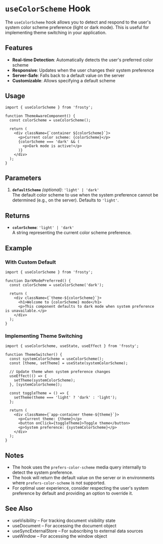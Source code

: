 # `useColorScheme` Hook

The `useColorScheme` hook allows you to detect and respond to the user's system color scheme preference (light or dark mode). This is useful for implementing theme switching in your application.

## Features

- **Real-time Detection**: Automatically detects the user's preferred color scheme
- **Responsive**: Updates when the user changes their system preference
- **Server-Safe**: Falls back to a default value on the server
- **Customizable**: Allows specifying a default scheme

## Usage

```tsx
import { useColorScheme } from 'frosty';

function ThemeAwareComponent() {
  const colorScheme = useColorScheme();
  
  return (
    <div className={`container ${colorScheme}`}>
      <p>Current color scheme: {colorScheme}</p>
      {colorScheme === 'dark' && (
        <p>Dark mode is active!</p>
      )}
    </div>
  );
}
```

## Parameters

1. **`defaultScheme`** _(optional)_: `'light' | 'dark'`  
   The default color scheme to use when the system preference cannot be determined (e.g., on the server). Defaults to `'light'`.

## Returns

- **`colorScheme`**: `'light' | 'dark'`  
  A string representing the current color scheme preference.

## Example

### With Custom Default

```tsx
import { useColorScheme } from 'frosty';

function DarkModePreferred() {
  const colorScheme = useColorScheme('dark');
  
  return (
    <div className={`theme-${colorScheme}`}>
      <h1>Welcome to {colorScheme} mode</h1>
      <p>This component defaults to dark mode when system preference is unavailable.</p>
    </div>
  );
}
```

### Implementing Theme Switching

```tsx
import { useColorScheme, useState, useEffect } from 'frosty';

function ThemeSwitcher() {
  const systemColorScheme = useColorScheme();
  const [theme, setTheme] = useState(systemColorScheme);
  
  // Update theme when system preference changes
  useEffect(() => {
    setTheme(systemColorScheme);
  }, [systemColorScheme]);
  
  const toggleTheme = () => {
    setTheme(theme === 'light' ? 'dark' : 'light');
  };
  
  return (
    <div className={`app-container theme-${theme}`}>
      <p>Current theme: {theme}</p>
      <button onClick={toggleTheme}>Toggle theme</button>
      <p>System preference: {systemColorScheme}</p>
    </div>
  );
}
```

## Notes

- The hook uses the `prefers-color-scheme` media query internally to detect the system preference.
- The hook will return the default value on the server or in environments where `prefers-color-scheme` is not supported.
- For optimal user experience, consider respecting the user's system preference by default and providing an option to override it.

## See Also

- useVisibility – For tracking document visibility state
- useDocument – For accessing the document object
- useSyncExternalStore – For subscribing to external data sources
- useWindow – For accessing the window object